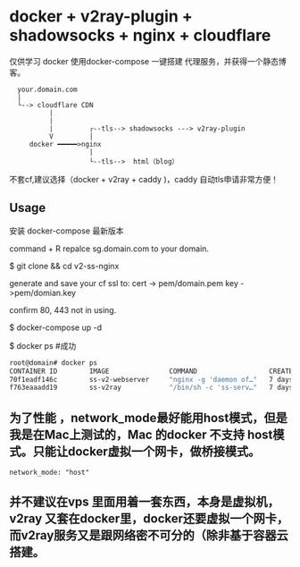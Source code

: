 # docker + v2ray-plugin + shadowsocks + nginx + cloudflare
仅供学习 docker
使用docker-compose 一键搭建 代理服务，并获得一个静态博客。

```
  your.domain.com 
  |
  └--> cloudflare CDN 
          |
          |
          |         ┌--tls--> shadowsocks ---> v2ray-plugin
          V         |
     docker ━━━━━>nginx
                    |
                    └--tls-->  html（blog）  
```

不套cf,建议选择（docker + v2ray + caddy )，caddy 自动tls申请非常方便！



## Usage
安装 docker-compose 最新版本
 
command + R repalce sg.domain.com to your domain.

$ git clone && cd v2-ss-nginx

generate and save your cf ssl to: cert -> pem/domain.pem  key ->pem/domian.key

confirm 80, 443 not in using.

$ docker-compose up -d

$ docker ps #成功
```sh
root@domain# docker ps
CONTAINER ID        IMAGE               COMMAND                  CREATED             STATUS              PORTS                                      NAMES
70f1eadf146c        ss-v2-webserver     "nginx -g 'daemon of…"   7 days ago          Up 7 days           0.0.0.0:80->80/tcp, 0.0.0.0:443->443/tcp   v2-ss-nginx_webserver_1
f763eaaadd19        ss-v2ray            "/bin/sh -c 'ss-serv…"   7 days ago          Up 7 days           0.0.0.0:1088->1088/tcp                     v2-ss-nginx_ss-v2ray_1
```

## 为了性能 ，network_mode最好能用host模式，但是我是在Mac上测试的，Mac 的docker 不支持 host模式。只能让docker虚拟一个网卡，做桥接模式。
```network_mode: "host"```
## 并不建议在vps 里面用着一套东西，本身是虚拟机，v2ray 又套在docker里，docker还要虚拟一个网卡，而v2ray服务又是跟网络密不可分的（除非基于容器云搭建。
